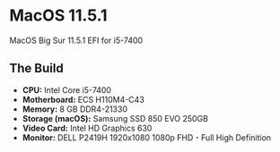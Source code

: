 # MacOS 11.5.1

MacOS Big Sur 11.5.1 EFI for i5-7400 

## The Build

* **CPU:** Intel Core i5-7400
* **Motherboard:** ECS H110M4-C43
* **Memory:** 8 GB DDR4-21330
* **Storage (macOS):** Samsung SSD 850 EVO 250GB 
* **Video Card:** Intel HD Graphics 630
* **Monitor:** DELL P2419H 1920x1080 1080p FHD - Full High Definition
